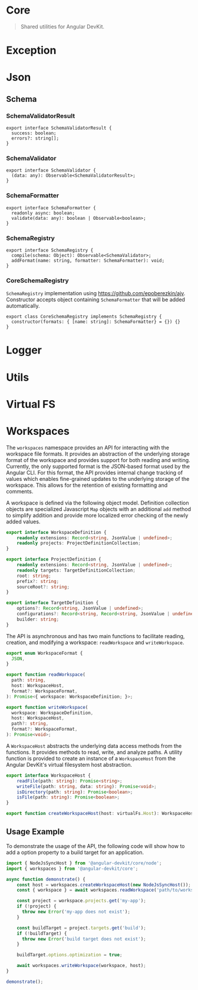 # Core
> Shared utilities for Angular DevKit.

# Exception

# Json

## Schema

### SchemaValidatorResult
```
export interface SchemaValidatorResult {
  success: boolean;
  errors?: string[];
}
```

### SchemaValidator

```
export interface SchemaValidator {
  (data: any): Observable<SchemaValidatorResult>;
}
```

### SchemaFormatter

```
export interface SchemaFormatter {
  readonly async: boolean;
  validate(data: any): boolean | Observable<boolean>;
}
```

### SchemaRegistry

```
export interface SchemaRegistry {
  compile(schema: Object): Observable<SchemaValidator>;
  addFormat(name: string, formatter: SchemaFormatter): void;
}
```

### CoreSchemaRegistry

`SchemaRegistry` implementation using https://github.com/epoberezkin/ajv.
Constructor accepts object containing `SchemaFormatter` that will be added automatically.

```
export class CoreSchemaRegistry implements SchemaRegistry {
  constructor(formats: { [name: string]: SchemaFormatter} = {}) {}
}
```

# Logger

# Utils

# Virtual FS

# Workspaces

The `workspaces` namespace provides an API for interacting with the workspace file formats.
It provides an abstraction of the underlying storage format of the workspace and provides
support for both reading and writing.  Currently, the only supported format is the JSON-based
format used by the Angular CLI.  For this format, the API provides internal change tracking of values which
enables fine-grained updates to the underlying storage of the workspace.  This allows for the
retention of existing formatting and comments.

A workspace is defined via the following object model.  Definition collection objects are specialized
Javascript `Map` objects with an additional `add` method to simplify addition and provide more localized
error checking of the newly added values.

```ts
export interface WorkspaceDefinition {
    readonly extensions: Record<string, JsonValue | undefined>;
    readonly projects: ProjectDefinitionCollection;
}

export interface ProjectDefinition {
    readonly extensions: Record<string, JsonValue | undefined>;
    readonly targets: TargetDefinitionCollection;
    root: string;
    prefix?: string;
    sourceRoot?: string;
}

export interface TargetDefinition {
    options?: Record<string, JsonValue | undefined>;
    configurations?: Record<string, Record<string, JsonValue | undefined> | undefined>;
    builder: string;
}
```

The API is asynchronous and has two main functions to facilitate reading, creation, and modifying
a workspace: `readWorkspace` and `writeWorkspace`.

```ts
export enum WorkspaceFormat {
  JSON,
}
```

```ts
export function readWorkspace(
  path: string,
  host: WorkspaceHost,
  format?: WorkspaceFormat,
): Promise<{ workspace: WorkspaceDefinition; }>;
```

```ts
export function writeWorkspace(
  workspace: WorkspaceDefinition,
  host: WorkspaceHost,
  path?: string,
  format?: WorkspaceFormat,
): Promise<void>;
```

A `WorkspaceHost` abstracts the underlying data access methods from the functions.  It provides
methods to read, write, and analyze paths.  A utility function is provided to create
an instance of a `WorkspaceHost` from the Angular DevKit's virtual filesystem host abstraction.

```ts
export interface WorkspaceHost {
    readFile(path: string): Promise<string>;
    writeFile(path: string, data: string): Promise<void>;
    isDirectory(path: string): Promise<boolean>;
    isFile(path: string): Promise<boolean>;
}

export function createWorkspaceHost(host: virtualFs.Host): WorkspaceHost;
```

## Usage Example

To demonstrate the usage of the API, the following code will show how to add a option property
to a build target for an application.

```ts
import { NodeJsSyncHost } from '@angular-devkit/core/node';
import { workspaces } from '@angular-devkit/core';

async function demonstrate() {
    const host = workspaces.createWorkspaceHost(new NodeJsSyncHost());
    const { workspace } = await workspaces.readWorkspace('path/to/workspace/directory/', host);

    const project = workspace.projects.get('my-app');
    if (!project) {
      throw new Error('my-app does not exist');
    }

    const buildTarget = project.targets.get('build');
    if (!buildTarget) {
      throw new Error('build target does not exist');
    }

    buildTarget.options.optimization = true;

    await workspaces.writeWorkspace(workspace, host);
}

demonstrate();
```
